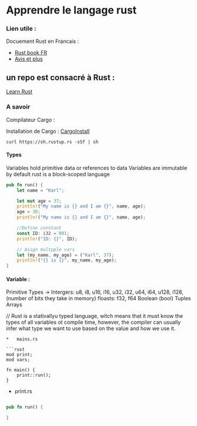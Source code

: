 # Apprendre le langage rust 

### Lien utile :

Docuement Rust en Francais :
-   [Rust book FR](https://jimskapt.github.io/rust-book-fr/)
-   [Avis et plus ](https://virtualabs.fr/)

## un repo est consacré à Rust :

[Learn Rust](https://github.com/BlockchainSpot/LearnRust)


### A savoir

Compilateur Cargo : 

Installation de Cargo : [CargoInstall](https://doc.rust-lang.org/cargo/getting-started/installation.html)


``curl https://sh.rustup.rs -sSf | sh
``


#### Types 

Variables hold primitive data or references to data
Variables are immutable by default
rust is a block-scoped language

```rust
pub fn run() {
    let name = "Karl";

    let mut age = 37;
    println!("My name is {} and I am {}", name, age);
    age = 38;
    println!("My name is {} and I am {}", name, age);

    //Define constant
    const ID: i32 = 001;
    println!("ID: {}", ID);

    // Asign multpple vars
    let (my_name, my_age) = ("Karl", 37);
    println!("{} is {}", my_name, my_age);
}
```

#### Variable :

Primitive Types ->
Intergers: u8, i8, u16, i16, u32, i32, u64, i64, u128, i128, (number of bits they take in memory)
floasts: f32, f64
Boolean (bool)
Tuples
Arrays 

// Rust is a stativallyu typed language, witch means that it must know the types of all variables ot compile time, however, the compiler can usually infer what type we want to use based on the value and how we use it.


```
*   mains.rs

```rust
mod print;
mod vars;

fn main() {
    print::run(); 
}

````

*   print.rs

```rust

pub fn run() {

}
```



